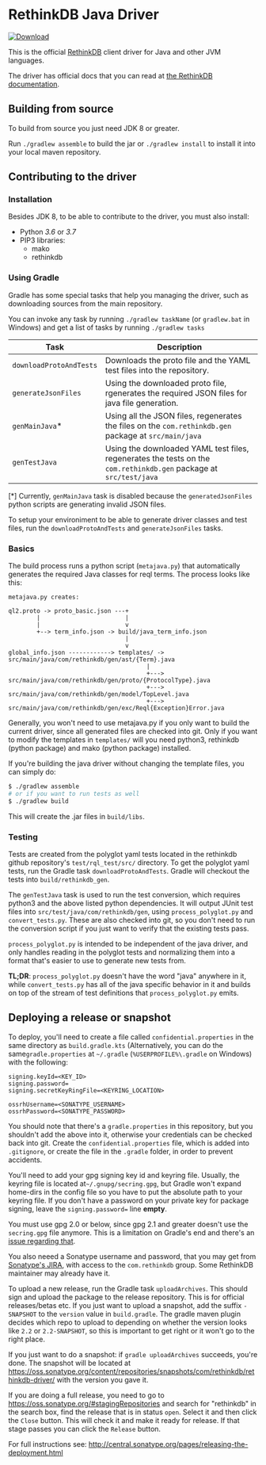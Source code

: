 # RethinkDB Java Driver

[ ![Download](https://api.bintray.com/packages/rethinkdb/maven/rethinkdb-driver/images/download.svg) ](https://bintray.com/rethinkdb/maven/rethinkdb-driver/_latestVersion)

This is the official [RethinkDB](https://rethinkdb.com/) client driver for Java and other JVM languages.

The driver has official docs that you can read at [the RethinkDB documentation](http://rethinkdb.com/api/java/).

## Building from source

To build from source you just need JDK 8 or greater.

Run `./gradlew assemble` to build the jar or `./gradlew install` to install it into your local maven repository.

## Contributing to the driver

### Installation

Besides JDK 8, to be able to contribute to the driver, you must also install:

* Python *3.6* or *3.7*
* PIP3 libraries:
  * mako
  * rethinkdb

### Using Gradle

Gradle has some special tasks that help you managing the driver, such as downloading sources from the main repository.

You can invoke any task by running `./gradlew taskName` (or `gradlew.bat` in Windows) and get a list of tasks by running `./gradlew tasks`

| Task                    | Description                                                                                                       |
| ----------------------- | ----------------------------------------------------------------------------------------------------------------- |
| `downloadProtoAndTests` | Downloads the proto file and the YAML test files into the repository.                                             |
| `generateJsonFiles`     | Using the downloaded proto file, rgenerates the required JSON files for java file generation.                     |
| `genMainJava`*          | Using all the JSON files, regenerates the files on the `com.rethinkdb.gen` package at `src/main/java`             |
| `genTestJava`           | Using the downloaded YAML test files, regenerates the tests on the `com.rethinkdb.gen` package at `src/test/java` |

[*] Currently, `genMainJava` task is disabled because the `generatedJsonFiles` python scripts are generating invalid JSON files.

To setup your environiment to be able to generate driver classes and test files, run the `downloadProtoAndTests` and `generateJsonFiles` tasks.

### Basics

The build process runs a python script (`metajava.py`) that
automatically generates the required Java classes for reql terms. The
process looks like this:

```
metajava.py creates:

ql2.proto -> proto_basic.json ---+
        |                        |
        |                        v
        +--> term_info.json -> build/java_term_info.json
                                 |
                                 v
global_info.json ------------> templates/ -> src/main/java/com/rethinkdb/gen/ast/{Term}.java
                                       |
                                       +---> src/main/java/com/rethinkdb/gen/proto/{ProtocolType}.java
                                       +---> src/main/java/com/rethinkdb/gen/model/TopLevel.java
                                       +---> src/main/java/com/rethinkdb/gen/exc/Reql{Exception}Error.java
```

Generally, you won't need to use metajava.py if you only want to build
the current driver, since all generated files are checked into
git. Only if you want to modify the templates in `templates/` will you
need python3, rethinkdb (python package) and mako (python package)
installed.

If you're building the java driver without changing the template
files, you can simply do:

```bash
$ ./gradlew assemble
# or if you want to run tests as well
$ ./gradlew build
```

This will create the .jar files in `build/libs`.

### Testing

Tests are created from the polyglot yaml tests located in the rethinkdb github repository's `test/rql_test/src/` directory.
To get the polyglot yaml tests, run the Gradle task `downloadProtoAndTests`. Gradle will checkout the tests into `build/rethinkdb_gen`.

The `genTestJava` task is used to run the test conversion, which requires python3 and the above listed python dependencies.
It will output JUnit test files into `src/test/java/com/rethinkdb/gen`, using `process_polyglot.py` and `convert_tests.py`.
These are also checked into git, so you don't need to run the conversion script if you just want to verify that the existing tests pass.

`process_polyglot.py` is intended to be independent of the java driver, and only handles reading in the polyglot tests and normalizing them into a format that's easier to use to generate new tests from.

**TL;DR**: `process_polyglot.py` doesn't have the word "java" anywhere in it, while `convert_tests.py` has all of the java specific behavior in it and builds on top of the stream of test definitions that `process_polyglot.py` emits.

## Deploying a release or snapshot

To deploy, you'll need to create a file called `confidential.properties` in the same directory as `build.gradle.kts` 
(Alternatively, you can do the same`gradle.properties` at `~/.gradle` (`%USERPROFILE%\.gradle` on Windows) with the following:

```
signing.keyId=<KEY_ID>
signing.password=
signing.secretKeyRingFile=<KEYRING_LOCATION>

ossrhUsername=<SONATYPE_USERNAME>
ossrhPassword=<SONATYPE_PASSWORD>
```

You should note that there's a `gradle.properties` in this repository, but you shouldn't add the above into it,
otherwise your credentials can be checked back into git. Create the `confidential.properties` file, which is added into
`.gitignore`, or create the file in the `.gradle` folder, in order to prevent accidents.

You'll need to add your gpg signing key id and keyring file. Usually, the keyring file is located at`~/.gnupg/secring.gpg`,
but Gradle won't expand home-dirs in the config file so you have to put the absolute path to your keyring file.
If you don't have a password on your private key for package signing, leave the `signing.password=` line **empty**.

You must use gpg 2.0 or below, since gpg 2.1 and greater doesn't use the `secring.gpg` file anymore. This is a limitation
on Gradle's end and there's an [issue regarding that](https://github.com/gradle/gradle/issues/888).

You also neeed a Sonatype username and password, that you may get from [Sonatype's JIRA](https://issues.sonatype.org/secure/Signup!default.jspa),
with access to the `com.rethinkdb` group. Some RethinkDB maintainer may already have it.

To upload a new release, run the Gradle task `uploadArchives`. This should sign and upload the package to the release
repository. This is for official releases/betas etc. If you just want to upload a snapshot, add the suffix `-SNAPSHOT`
to the `version` value in `build.gradle`. The gradle maven plugin decides which repo to upload to depending on whether
the version looks like `2.2` or `2.2-SNAPSHOT`, so this is important to get right or it won't go to the right place.

If you just want to do a snapshot: if `gradle uploadArchives` succeeds, you're done. The snapshot will be located at
https://oss.sonatype.org/content/repositories/snapshots/com/rethinkdb/rethinkdb-driver/ with the version you gave it.

If you are doing a full release, you need to go to https://oss.sonatype.org/#stagingRepositories and search for
"rethinkdb" in the search box, find the release that is in status `open`. Select it and then click the `Close` button.
This will check it and make it ready for release. If that stage passes you can click the `Release` button.

For full instructions see: http://central.sonatype.org/pages/releasing-the-deployment.html
